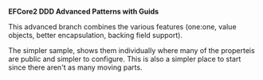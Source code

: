 **EFCore2 DDD Advanced Patterns with Guids**

This  advanced branch combines the various features (one:one, value objects, better encapsulation, backing field support).

The simpler sample, shows them individually where many of the properteis are public and simpler to configure. This is also a simpler place to start since there aren't as many moving parts.
